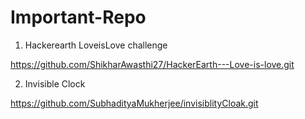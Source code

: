 # Important-Repo

1) Hackerearth LoveisLove challenge

https://github.com/ShikharAwasthi27/HackerEarth---Love-is-love.git

2) Invisible Clock 

https://github.com/SubhadityaMukherjee/invisiblityCloak.git


